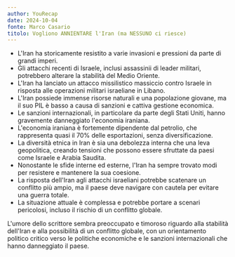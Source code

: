 ```yaml
---
author: YouRecap
date: 2024-10-04
fonte: Marco Casario
titolo: Vogliono ANNIENTARE l'Iran (ma NESSUNO ci riesce)
---
```


- L'Iran ha storicamente resistito a varie invasioni e pressioni da parte di grandi imperi.
- Gli attacchi recenti di Israele, inclusi assassinii di leader militari, potrebbero alterare la stabilità del Medio Oriente.
- L'Iran ha lanciato un attacco missilistico massiccio contro Israele in risposta alle operazioni militari israeliane in Libano.
- L'Iran possiede immense risorse naturali e una popolazione giovane, ma il suo PIL è basso a causa di sanzioni e cattiva gestione economica.
- Le sanzioni internazionali, in particolare da parte degli Stati Uniti, hanno gravemente danneggiato l'economia iraniana.
- L'economia iraniana è fortemente dipendente dal petrolio, che rappresenta quasi il 70% delle esportazioni, senza diversificazione.
- La diversità etnica in Iran è sia una debolezza interna che una leva geopolitica, creando tensioni che possono essere sfruttate da paesi come Israele e Arabia Saudita.
- Nonostante le sfide interne ed esterne, l'Iran ha sempre trovato modi per resistere e mantenere la sua coesione.
- La risposta dell'Iran agli attacchi israeliani potrebbe scatenare un conflitto più ampio, ma il paese deve navigare con cautela per evitare una guerra totale.
- La situazione attuale è complessa e potrebbe portare a scenari pericolosi, incluso il rischio di un conflitto globale.

L'umore dello scrittore sembra preoccupato e timoroso riguardo alla stabilità dell'Iran e alla possibilità di un conflitto globale, con un orientamento politico critico verso le politiche economiche e le sanzioni internazionali che hanno danneggiato il paese.
